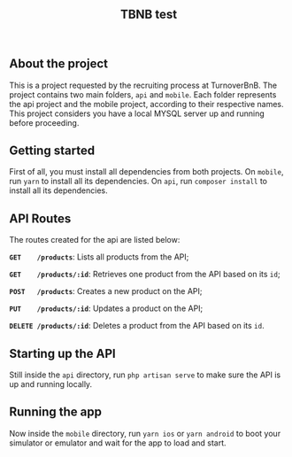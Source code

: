 <h2 align="center">
  TBNB test
</h2>

<br/>

## About the project

This is a project requested by the recruiting process at TurnoverBnB. The project contains two main folders, `api` and `mobile`. Each folder represents the api project and the mobile project, according to their respective names. This project considers you have a local MYSQL server up and running before proceeding.

## Getting started

First of all, you must install all dependencies from both projects.
On `mobile`, run `yarn` to install all its dependencies.
On `api`, run `composer install` to install all its dependencies.

## API Routes

The routes created for the api are listed below:

**`GET    /products`**: Lists all products from the API;

**`GET    /products/:id`**: Retrieves one product from the API based on its `id`;

**`POST   /products`**: Creates a new product on the API;

**`PUT    /products/:id`**: Updates a product on the API;

**`DELETE /products/:id`**: Deletes a product from the API based on its `id`.

## Starting up the API

Still inside the `api` directory, run `php artisan serve` to make sure the API is up and running locally.

## Running the app

Now inside the `mobile` directory, run `yarn ios` or `yarn android` to boot your simulator or emulator and wait for the app to load and start.
